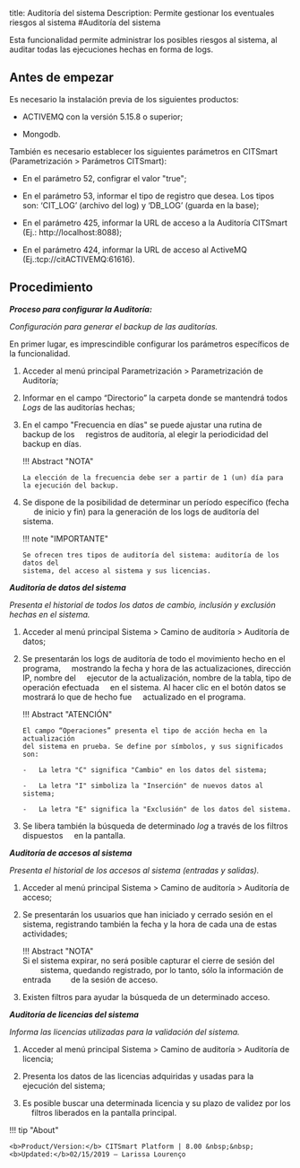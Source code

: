 title:  Auditoría del sistema
Description: Permite gestionar los eventuales riesgos al sistema
#Auditoría del sistema

Esta funcionalidad permite administrar los posibles riesgos al sistema, al auditar todas las ejecuciones hechas en forma de logs.

Antes de empezar 
-----------------

Es necesario la instalación previa de los siguientes productos:

-   ACTIVEMQ con la versión 5.15.8 o superior;

-   Mongodb.

También es necesario establecer los siguientes parámetros en CITSmart (Parametrización \>
Parámetros CITSmart):

-   En el parámetro 52, configrar el valor "true";

-   En el parámetro 53, informar el tipo de registro que desea. Los tipos son: ‘CIT_LOG’
    (archivo del log) y ‘DB_LOG’ (guarda en la base);

-   En el parámetro 425, informar la URL de acceso a la Auditoría CITSmart (Ej.:
    http://localhost:8088);

-   En el parámetro 424, informar la URL de acceso al ActiveMQ (Ej.:tcp://citACTIVEMQ:61616).

Procedimiento
------------

***Proceso para configurar la Auditoría:***

*Configuración para generar el backup de las auditorías.*

En primer lugar, es imprescindible configurar los parámetros específicos
de la funcionalidad.

1.  Acceder al menú principal
    Parametrización \> Parametrización de Auditoría;

2.  Informar en el campo “Directorio” la carpeta donde se mantendrá todos *Logs* de las
    auditorías hechas;

3.  En el campo "Frecuencia en días" se puede ajustar una rutina de backup de los
    registros de auditoría, al elegir la periodicidad del backup en días.

    !!! Abstract "NOTA"

        La elección de la frecuencia debe ser a partir de 1 (un) día para la ejecución del backup.
 

4.  Se dispone de la posibilidad de determinar un período específico (fecha
     de inicio y fin) para la generación de los logs de auditoría del sistema.

    !!! note "IMPORTANTE"

        Se ofrecen tres tipos de auditoría del sistema: auditoría de los datos del
        sistema, del acceso al sistema y sus licencias.

***Auditoría de datos del sistema***

*Presenta el historial de todos los datos de cambio, inclusión y exclusión
hechas en el sistema.*

1.  Acceder al menú principal Sistema \>
    Camino de auditoría \> Auditoría de datos;

2.  Se presentarán los logs de auditoría de todo el movimiento hecho en el programa,
    mostrando la fecha y hora de las actualizaciones, dirección IP, nombre del
    ejecutor de la actualización, nombre de la tabla, tipo de operación efectuada
    en el sistema. Al hacer clic en el botón datos se mostrará lo que de hecho fue
    actualizado en el programa.

    !!! Abstract "ATENCIÓN"

        El campo “Operaciones” presenta el tipo de acción hecha en la actualización
        del sistema en prueba. Se define por símbolos, y sus significados son:

        -   La letra "C" significa "Cambio" en los datos del sistema;

        -   La letra "I" simboliza la "Inserción" de nuevos datos al sistema;

        -   La letra "E" significa la "Exclusión" de los datos del sistema.  

3.  Se libera también la búsqueda de determinado *log* a través de los filtros dispuestos
    en la pantalla.

***Auditoría de accesos al sistema***

*Presenta el historial de los accesos al sistema (entradas y salidas).*

1.  Acceder al menú principal Sistema \>
    Camino de auditoría \> Auditoría de acceso;

2.  Se presentarán los usuarios que han iniciado y cerrado sesión en el sistema,
    registrando también la fecha y la hora de cada una de estas actividades;

    !!! Abstract "NOTA"  
        Si el sistema expirar, no será posible capturar el cierre de sesión del
        sistema, quedando registrado, por lo tanto, sólo la información de entrada
        de la sesión de acceso.  

3.  Existen filtros para ayudar la búsqueda de un determinado acceso.

***Auditoría de licencias del sistema***

*Informa las licencias utilizadas para la validación del sistema.*

1.  Acceder al menú principal Sistema \>
    Camino de auditoría \> Auditoría de licencia;

2.  Presenta los datos de las licencias adquiridas y usadas para la ejecución
    del sistema;

3.  Es posible buscar una determinada licencia y su plazo de validez por los
    filtros liberados en la pantalla principal.
    
!!! tip "About"

    <b>Product/Version:</b> CITSmart Platform | 8.00 &nbsp;&nbsp;
    <b>Updated:</b>02/15/2019 – Larissa Lourenço
